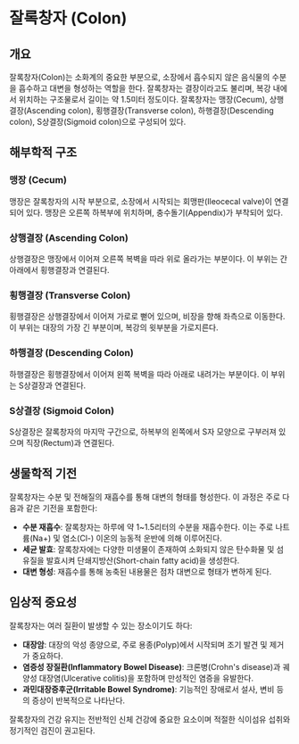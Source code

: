 

# 잘록창자 (Colon)

## 개요
잘록창자(Colon)는 소화계의 중요한 부분으로, 소장에서 흡수되지 않은 음식물의 수분을 흡수하고 대변을 형성하는 역할을 한다. 잘록창자는 결장이라고도 불리며, 복강 내에서 위치하는 구조물로서 길이는 약 1.5미터 정도이다. 잘록창자는 맹장(Cecum), 상행결장(Ascending colon), 횡행결장(Transverse colon), 하행결장(Descending colon), S상결장(Sigmoid colon)으로 구성되어 있다.

## 해부학적 구조
### 맹장 (Cecum)
맹장은 잘록창자의 시작 부분으로, 소장에서 시작되는 회맹판(Ileocecal valve)이 연결되어 있다. 맹장은 오른쪽 하복부에 위치하며, 충수돌기(Appendix)가 부착되어 있다.

### 상행결장 (Ascending Colon)
상행결장은 맹장에서 이어져 오른쪽 복벽을 따라 위로 올라가는 부분이다. 이 부위는 간 아래에서 횡행결장과 연결된다.

### 횡행결장 (Transverse Colon)
횡행결장은 상행결장에서 이어져 가로로 뻗어 있으며, 비장을 향해 좌측으로 이동한다. 이 부위는 대장의 가장 긴 부분이며, 복강의 윗부분을 가로지른다.

### 하행결장 (Descending Colon)
하행결장은 횡행결장에서 이어져 왼쪽 복벽을 따라 아래로 내려가는 부분이다. 이 부위는 S상결장과 연결된다.

### S상결장 (Sigmoid Colon)
S상결장은 잘록창자의 마지막 구간으로, 하복부의 왼쪽에서 S자 모양으로 구부러져 있으며 직장(Rectum)과 연결된다.

## 생물학적 기전
잘록창자는 수분 및 전해질의 재흡수를 통해 대변의 형태를 형성한다. 이 과정은 주로 다음과 같은 기전을 포함한다:

- **수분 재흡수**: 잘록창자는 하루에 약 1~1.5리터의 수분을 재흡수한다. 이는 주로 나트륨(Na+) 및 염소(Cl-) 이온의 능동적 운반에 의해 이루어진다.
- **세균 발효**: 잘록창자에는 다양한 미생물이 존재하여 소화되지 않은 탄수화물 및 섬유질을 발효시켜 단쇄지방산(Short-chain fatty acid)을 생성한다.
- **대변 형성**: 재흡수를 통해 농축된 내용물은 점차 대변으로 형태가 변하게 된다.

## 임상적 중요성
잘록창자는 여러 질환이 발생할 수 있는 장소이기도 하다:

- **대장암**: 대장의 악성 종양으로, 주로 용종(Polyp)에서 시작되며 조기 발견 및 제거가 중요하다.
- **염증성 장질환(Inflammatory Bowel Disease)**: 크론병(Crohn's disease)과 궤양성 대장염(Ulcerative colitis)을 포함하며 만성적인 염증을 유발한다.
- **과민대장증후군(Irritable Bowel Syndrome)**: 기능적인 장애로서 설사, 변비 등의 증상이 반복적으로 나타난다.

잘록창자의 건강 유지는 전반적인 신체 건강에 중요한 요소이며 적절한 식이섬유 섭취와 정기적인 검진이 권고된다.